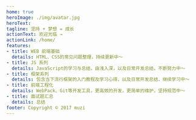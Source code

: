 ```yaml
---
home: true
heroImage: ./img/avatar.jpg
heroText: 
tagline: 坚持 + 梦想 = 成长
actionText: 欢迎光临 →
actionLink: /home/
features:
- title: WEB 前端基础
  details: HTML、CSS的常见问题整理，持续更新中～
- title: JS 系列
  details: JavaScript的学习与总结，由浅入深，以及日常开发总结，不断努力中～
- title: 框架系列
  details: 包含当下流行框架的入门教程及学习心得，以及日常开发总结，继续学习中～
- title: 前端工程化
  details: WebPack、Git等开发工具，更高效的开发，更简单的维护，坚持规范中～
- title: 面试题汇总
  details: 总结
footer: Copyright © 2017 muzi
---
```


